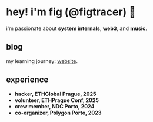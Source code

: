 # hey! i'm fig (@figtracer) 👋

i'm passionate about **system internals**, **web3**, and **music**.

## blog  
my learning journey: [website](https://figtracer.com). 

## experience
- **hacker, ETHGlobal Prague, 2025**
- **volunteer, ETHPrague Conf, 2025**
- **crew member, NDC Porto, 2024**  
- **co-organizer, Polygon Porto, 2023**  
